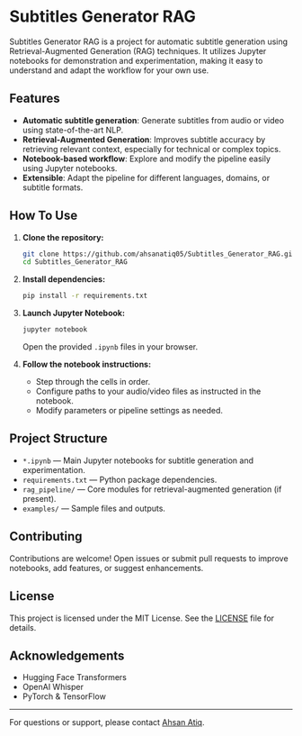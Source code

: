 # Subtitles Generator RAG

Subtitles Generator RAG is a project for automatic subtitle generation using Retrieval-Augmented Generation (RAG) techniques. It utilizes Jupyter notebooks for demonstration and experimentation, making it easy to understand and adapt the workflow for your own use.

## Features

- **Automatic subtitle generation**: Generate subtitles from audio or video using state-of-the-art NLP.
- **Retrieval-Augmented Generation**: Improves subtitle accuracy by retrieving relevant context, especially for technical or complex topics.
- **Notebook-based workflow**: Explore and modify the pipeline easily using Jupyter notebooks.
- **Extensible**: Adapt the pipeline for different languages, domains, or subtitle formats.

## How To Use

1. **Clone the repository:**
    ```bash
    git clone https://github.com/ahsanatiq05/Subtitles_Generator_RAG.git
    cd Subtitles_Generator_RAG
    ```

2. **Install dependencies:**
    ```bash
    pip install -r requirements.txt
    ```

3. **Launch Jupyter Notebook:**
    ```bash
    jupyter notebook
    ```
    Open the provided `.ipynb` files in your browser.

4. **Follow the notebook instructions:**
   - Step through the cells in order.
   - Configure paths to your audio/video files as instructed in the notebook.
   - Modify parameters or pipeline settings as needed.

## Project Structure

- `*.ipynb` — Main Jupyter notebooks for subtitle generation and experimentation.
- `requirements.txt` — Python package dependencies.
- `rag_pipeline/` — Core modules for retrieval-augmented generation (if present).
- `examples/` — Sample files and outputs.

## Contributing

Contributions are welcome! Open issues or submit pull requests to improve notebooks, add features, or suggest enhancements.

## License

This project is licensed under the MIT License. See the [LICENSE](LICENSE) file for details.

## Acknowledgements

- Hugging Face Transformers
- OpenAI Whisper
- PyTorch & TensorFlow

---

For questions or support, please contact [Ahsan Atiq](https://github.com/ahsanatiq05).

